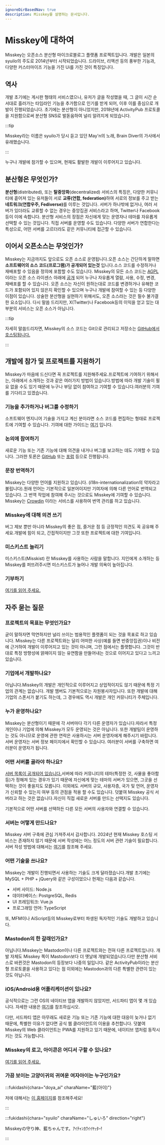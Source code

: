 ```yaml
---
ignoreDirBasedNav: true
description: Misskey를 설명하는 문서입니다.
---
```


# Misskey에 대하여

Misskey는 오픈소스 분산형 마이크로블로그 플랫폼 프로젝트입니다.
개발은 일본의 syuilo의 주도로 2014년부터 시작되었습니다.
드라이브, 리액션 등의 풍부한 기능과, 다양한 커스터마이즈 기능을 가진 Ui를 가진 것이 특징입니다.

## 역사

개발 초기에는 게시판 형태의 서비스였으나, 유저가 글을 작성했을 때, 그 글이 시간 순서대로 흘러가는 타임라인 기능을 추가함으로 인기를 받게 되어, 이후 이를 중심으로 개발이 진행되었습니다.
초기에는 분산형이 아니었지만, 2018년에 ActivityPub 프로토콜을 지원함으로써 분산형 SNS로 발돋움하여 널리 알려지게 되었습니다.

:::tip

Misskey라는 이름은 syuilo가 당시 듣고 있던 May'n의 노래, Brain Diver의 가사에서 유래했습니다.

:::

누구나 개발에 참가할 수 있으며, 현재도 활발한 개발이 이루어지고 있습니다.

## 분산형은 무엇인가?

<b>분산형</b>(distributed), 또는 <b>탈중앙화</b>(decentralized) 서비스의 특징은, 다양한 커뮤니티에 흩어져 있는 유저들이 서로 <b>교류(연합, federation)</b>하여 서로의 정보를 주고 받는 <b>네트워크(연합우주, Fediverse)</b>를 이루는 것입니다.
서버가 하나밖에 없거나, 여러 서버가 있더라도 교류할 수 없는 경우는 중앙집권 서비스라고 하며, Twitter나 Facebook 등이 이에 속합니다.
분산형 서비스의 장점은 자신에게 맞는 운영자나 테마를 자유롭게 선택할 수 있는 것입니다. 직접 서버를 운영할 수도 있습니다. 다양한 서버가 연합한다는 특성으로, 어떤 서버를 고르더라도 같은 커뮤니티에 접근할 수 있습니다.

## 이어서 오픈소스는 무엇인가?

Misskey는 지금까지도 앞으로도 오픈 소스로 운영됩니다.오픈 소스는 간단하게 말하면 <b>소프트웨어의 소스 코드(프로그램)가 공개되어 있는것</b> 입니다.소스 코드를 수정하거나 재배포할 수 있음을 정의에 포함할 수도 있습니다.
Misskey의 모든 소스 코드는 [AGPL](https://github.com/misskey-dev/misskey/blob/develop/LICENSE) 이라는 오픈 소스 라이센스 아래에 [공개](https://github.com/misskey-dev) 되어 누구나 자유롭게 열람, 사용, 수정, 변경, 재배포를 할 수 있습니다.
오픈 소스는 자신이 원하는대로 코드를 변경하거나 유해한 코드가 포함되어 있지 않은지 확인할 수 있으며 누구나 개발에 참여할 수 있는 등 다양한 이점이 있습니다.
상술한 분산형을 실현하기 위해서도, 오픈 소스라는 것은 필수 불가결한 요소입니다.
다시 말씀 드리지만, X(Twitter)나 Facebook등의 이익을 얻고 있는 대부분의 서비스는 오픈 소스가 아닙니다.

:::tip

자세히 말씀드리자면, Misskey의 소스 코드는 Git으로 관리되고 저장소는 [GitHub에서 호스팅됩니다.](https://github.com/misskey-dev)

:::

## 개발에 참가 및 프로젝트를 지원하기

Misskey가 마음에 드신다면 꼭 프로젝트를 지원해주세요.프로젝트에 기여하기 위해서는, 아래에서 소개하는 것과 같은 여러가지 방법이 있습니다.방법에 따라 개발 기술이 필요 없을 수도 있기 때문에 누구나 부담 없이 참여하고 기여할 수 있습니다.여러분의 기여를 기다리고 있겠습니다.

### 기능을 추가하거나 버그를 수정하기

소프트웨어 엔지니어 기술을 가지고 계신 분이라면 소스 코드를 편집하는 형태로 프로젝트에 기여할 수 있습니다.
기여에 대한 가이드는 [여기](https://github.com/misskey-dev/misskey/blob/develop/CONTRIBUTING.md) 입니다.

### 논의에 참여하기

새로운 기능 또는 기존 기능에 대해 의견을 내거나 버그를 보고하는 데도 기여할 수 있습니다.
그러한 토론은 [GitHub](https://github.com/misskey-dev) 또는 [포럼](https://forum.misskey.io/) 등으로 진행됩니다.

### 문장 번역하기

Misskey는 다양한 언어를 지원하고 있습니다. (i18n-internationalization의 약자라고 불립니다).원래 언어는 기본적으로 일본어이지만 기여자에 의해 다른 언어로 번역되고 있습니다.
그 번역 작업에 참여해 주시는 것으로도 Misskey에 기여할 수 있습니다.
Misskey는 [Crowdin](https://crowdin.com/project/misskey) 이라는 서비스를 사용하여 번역 관리를 하고 있습니다.

### Misskey에 대해 의견 쓰기

버그 제보 뿐만 아니라 Misskey의 좋은 점, 즐거운 점 등 긍정적인 의견도 꼭 공유해 주세요.개발에 힘이 되고, 간접적이지만 그것 또한 프로젝트에 대한 기여입니다.

### 미스키스트 늘리기

미스키스트(Misskist) 란 Misskey를 사용하는 사람을 말합니다.
지인에게 소개하는 등 Misskey를 퍼뜨려주시면 미스키스트가 늘어나 개발 의욕이 높아집니다.

### 기부하기

[여기를 읽어 주세요.](/docs/for-users/resources/donate/)

## 자주 묻는 질문

### 프로젝트의 목표는 무엇인가요?

굳이 말하자면 막연하지만 널리 쓰이는 범용적인 플랫폼이 되는 것을 목표로 하고 있습니다.
Misskey는 다른 프로젝트와는 달리 어떠한 사상(예를 들면 반중앙집권)이나 비전에 근거하여 개발이 이루어지고 있는 것이 아니며, 그런 점에서는 플랫합니다.
그것이 반대로 특정 방향성에 얽매이지 않는 유연함을 만들어내는 것으로 이어지고 있다고 느끼고 있습니다.

<!-- TODO: ここにロードマップへのリンク -->

### 기업에서 개발하나요?

아닙니다.Misskey의 개발은 개인적으로 이루어지고 상업적이지도 않기 때문에 특정 기업의 관계는 없습니다.
개발 멤버도 기본적으로는 자원봉사자입니다.
또한 개발에 대해 기업의 스폰서가 붙기도 하는데, 그 경우에도 역시 개발은 개인 커뮤니티가 주체입니다.

### 누가 운영하나요?

Misskey는 분산형이기 때문에 각 서버마다 각기 다른 운영자가 있습니다.따라서 특정 개인이나 기업에 의해 Misskey가 모두 운영되는 것은 아닙니다.
또한 개발팀이 운영하는 것도 아니므로 운영에 관한 연락은 사용하시는 서버 운영자에게 해주시기 바랍니다.
서버 운영자는 서버 정보 페이지에서 확인할 수 있습니다.
여러분이 서버를 구축하면 여러분이 운영자가 됩니다.

### 어떤 서버를 골라야 하나요?

[서버 목록이 공개되어 있습니다.](/servers/)서버에 따라 커뮤니티의 테마(특정한 것, 사물을 좋아함 등)가 정해져 있는 경우가 있기 때문에 자신에게 맞는 테마의 서버가 있으면, 그곳을 선택하는 것이 좋을지도 모릅니다.
이외에도 서버의 규모, 사용자층, 국가 및 언어, 운영자가 신뢰할 수 있는지 여부 등의 관점을 적용 할 수도 있습니다.
덧붙여 Misskey 공식 서버라고 하는 것은 없습니다.자신이 직접 새로운 서버를 만드는 선택지도 있습니다.

기본적으로 어떤 서버를 선택하든 다른 모든 서버의 사용자와 연결할 수 있습니다.

### 서버는 어떻게 만드나요?

Misskey 서버 구축에 관심 가져주셔서 감사합니다.
2024년 현재 Misskey 호스팅 서비스는 존재하지 않기 때문에 서버 작성에는 어느 정도의 서버 관련 기술이 필요합니다.
서버 작성 방법에 대해서는 [여기](/docs/for-admin/install/)를 참조해 주세요.

### 어떤 기술을 쓰나요?

Misskey는 개발이 진행되면서 사용하는 기술도 크게 달라졌습니다.개발 초기에는 MySQL + PHP + jQuery와 같은 구성이었으나 현재는 다음과 같습니다.

- 서버 사이드: Node.js
- 데이터베이스: PostgreSQL, Redis
- UI 프레임워크: Vue.js
- 프로그래밍 언어: TypeScript

또, MFM이나 AiScript등의 Misskey로부터 파생된 독자적인 기술도 개발하고 있습니다.

### Mastodon의 한 갈래인가요?

아닙니다.Misskey는 Mastodon이나 다른 프로젝트와는 전혀 다른 프로젝트입니다.
개발 자체도 Misskey 쪽이 Mastodon보다 더 옛날에 개발되었습니다.다만 분산형 서비스로 바뀐것은 Mastodon의 등장보다 나중의 일입니다.
같은 ActivityPub이라는 분산형 프로토콜을 사용하고 있다는 점 이외에는 Mastodon과의 다른 특별한 관련이 있는 것도 아닙니다.

### iOS/Android용 어플리케이션이 있나요?

공식적으로는 그런 OS의 네이티브 앱을 개발하지 않았지만, 서드파티 앱이 몇 개 있습니다.
자세한 내용은 [여기](/docs/for-users/resources/apps/)를 참조하십시오.

다만, 서드파티 앱은 아무래도 새로운 기능 또는 기존 기능에 대한 대응이 늦거나 없기 때문에, 특별한 이유가 없다면 공식 웹 클라이언트의 이용을 추천합니다.
덧붙여 Misskey의 Web 클라이언트는 PWA를 지원하고 있기 때문에, 네이티브 앱처럼 동작시키는 것도 가능합니다.

### Misskey의 로고, 아이콘은 어디서 구할 수 있나요?

[여기를 읽어 주세요.](/brand-assets/)

### 가끔 보이는 고양이귀의 귀여운 여자아이는 누구인가요?

:::fukidashi{chara="doya_ai" charaName="藍(아이)"}

저에 대해서는 [이 홈페이지](https://xn--931a.moe/)를 참조해주세요!

:::

:::fukidashi{chara="syuilo" charaName="しゅいろ" direction="right"}

Misskeyの守り神、藍ちゃんです。ｱｲﾁｬﾝｶﾜｲｲﾔｯﾀｰ!

:::
